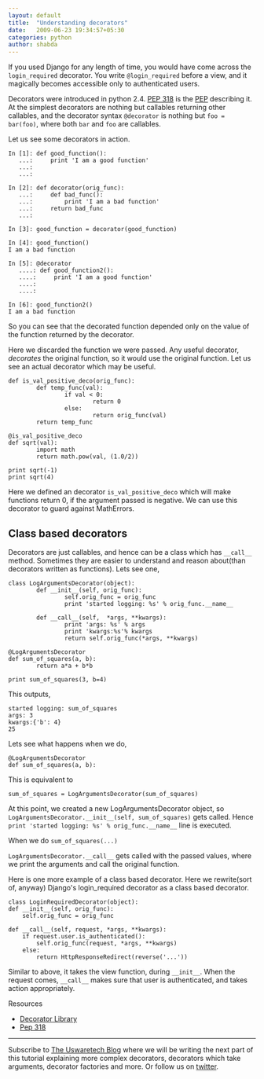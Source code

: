 ```yaml
---
layout: default
title:  "Understanding decorators"
date:   2009-06-23 19:34:57+05:30
categories: python
author: shabda
---
```

If you used Django for any length of time, you would have come across the
`login_required` decorator. You write `@login_required` before a view, and it
magically becomes accessible only to authenticated users.

Decorators were introduced in python 2.4. [PEP 318](http://www.python.org/dev/peps/pep-0318/)
is the [PEP](http://www.python.org/dev/peps/) describing it. At
the simplest decorators are nothing but callables returning other callables, and
the decorator syntax `@decorator` is nothing but `foo = bar(foo)`, where both
`bar` and `foo` are callables.

Let us see some decorators in action.


    In [1]: def good_function():
       ...:     print 'I am a good function'
       ...:
       ...:

    In [2]: def decorator(orig_func):
       ...:     def bad_func():
       ...:         print 'I am a bad function'
       ...:     return bad_func
       ...:

    In [3]: good_function = decorator(good_function)

    In [4]: good_function()
    I am a bad function

    In [5]: @decorator
       ....: def good_function2():
       ....:     print 'I am a good function'
       ....:
       ....:

    In [6]: good_function2()
    I am a bad function

So you can see that the decorated function depended only on the value of the
function returned by the decorator.

Here we discarded the function we were passed. Any useful decorator, _decorates_
the original function, so it would use the original function. Let us see an
actual decorator which may be useful.

    def is_val_positive_deco(orig_func):
            def temp_func(val):
                    if val < 0:
                            return 0
                    else:
                            return orig_func(val)
            return temp_func

    @is_val_positive_deco
    def sqrt(val):
            import math
            return math.pow(val, (1.0/2))

    print sqrt(-1)
    print sqrt(4)

Here we defined an decorator `is_val_positive_deco` which will make functions
return 0, if the argument passed is negative. We can use this decorator to guard
against MathErrors.

Class based decorators
--------------------------

Decorators are just callables, and hence can be a class which has `__call__`
method. Sometimes they are easier to understand and reason about(than decorators
written as functions).
Lets see one,

    class LogArgumentsDecorator(object):
            def __init__(self, orig_func):
                    self.orig_func = orig_func
                    print 'started logging: %s' % orig_func.__name__

            def __call__(self,  *args, **kwargs):
                    print 'args: %s' % args
                    print 'kwargs:%s'% kwargs
                    return self.orig_func(*args, **kwargs)

    @LogArgumentsDecorator
    def sum_of_squares(a, b):
            return a*a + b*b

    print sum_of_squares(3, b=4)

This outputs,

    started logging: sum_of_squares
    args: 3
    kwargs:{'b': 4}
    25


Lets see what happens when we do,

    @LogArgumentsDecorator
    def sum_of_squares(a, b):

This is equivalent to

    sum_of_squares = LogArgumentsDecorator(sum_of_squares)

At this point, we created a new LogArgumentsDecorator object, so
`LogArgumentsDecorator.__init__(self, sum_of_squares)` gets called. Hence
`print 'started logging: %s' % orig_func.__name__` line is executed.

When we do `sum_of_squares(...)`

`LogArgumentsDecorator.__call__` gets called with the passed values, where we
print the arguments and call the original function.

Here is one more example of a class based decorator. Here we rewrite(sort of,
anyway) Django's login_required decorator as a class based decorator.

    class LoginRequiredDecorator(object):
	def __init__(self, orig_func):
		self.orig_func = orig_func

	def __call__(self, request, *args, **kwargs):
		if request.user.is_authenticated():
			self.orig_func(request, *args, **kwargs)
		else:
			return HttpResponseRedirect(reverse('...'))


Similar to above, it takes the view function, during `__init__`. When the request
comes, `__call__` makes sure that user is authenticated, and takes action
appropriately.

Resources
* [Decorator Library](http://wiki.python.org/moin/PythonDecoratorLibrary)
* [Pep 318](http://www.python.org/dev/peps/pep-0318/)


--------------------
Subscribe to [The Uswaretech Blog](http://feeds.feedburner.com/UswareBlog) where we will be writing the next part of this tutorial explaining more complex decorators, decorators which take arguments, decorator factories and more. Or follow us on [twitter](http://twitter.com/uswaretech).




